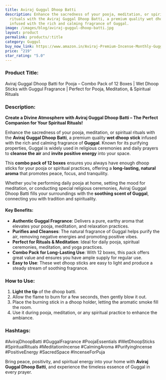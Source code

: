 ```yaml
---
title: Aviraj Guggul Dhoop Batti
description: Enhance the sacredness of your pooja, meditation, or spiritual
  rituals with the Aviraj Guggal Dhoop Batti, a premium quality wet dhoop stick
  infused with the rich and calming fragrance of Guggal.
image: /images/blog/aviraj-guggul-dhoop-batti.jpg
layout: product
permalink: products/:title
category: Guggul
buy_now_link: https://www.amazon.in/Aviraj-Premium-Incense-Monthly-Guggul/dp/B07YQM7XYZ/ref=sr_1_94?crid=274T8B0U72I18&tag=m0150-21
price: "219"
star_rating: "5.0"
---
```

### Product Title:
Aviraj Guggal Dhoop Batti for Pooja – Combo Pack of 12 Boxes | Wet Dhoop Sticks with Guggul Fragrance | Perfect for Pooja, Meditation, & Spiritual Rituals

### Description:

**Create a Divine Atmosphere with Aviraj Guggal Dhoop Batti – The Perfect Companion for Your Spiritual Rituals!**

Enhance the sacredness of your pooja, meditation, or spiritual rituals with the **Aviraj Guggal Dhoop Batti**, a premium quality **wet dhoop stick** infused with the rich and calming fragrance of **Guggal**. Known for its purifying properties, Guggal is widely used in religious ceremonies and daily prayers to **cleanse the air** and **invite positive energy** into your space. 

This **combo pack of 12 boxes** ensures you always have enough dhoop sticks for your pooja or spiritual practices, offering a **long-lasting, natural aroma** that promotes peace, focus, and tranquility.

Whether you’re performing daily pooja at home, setting the mood for meditation, or conducting special religious ceremonies, Aviraj Guggal Dhoop Batti fills your surroundings with the **soothing scent of Guggal**, connecting you with tradition and spirituality.

#### **Key Benefits:**
- **Authentic Guggal Fragrance**: Delivers a pure, earthy aroma that elevates your pooja, meditation, and relaxation practices.
- **Purifies and Cleanses**: The natural fragrance of Guggal helps purify the air, removing negative energies and promoting positive vibes.
- **Perfect for Rituals & Meditation**: Ideal for daily pooja, spiritual ceremonies, meditation, and yoga practices.
- **Combo Pack for Long-Lasting Use**: With 12 boxes, this pack offers great value and ensures you have ample supply for regular use.
- **Easy to Use**: These wet dhoop sticks are easy to light and produce a steady stream of soothing fragrance.

### **How to Use:**

1. **Light the tip** of the dhoop batti.
2. Allow the flame to burn for a few seconds, then gently blow it out.
3. Place the burning stick in a dhoop holder, letting the aromatic smoke fill the room.
4. Use it during pooja, meditation, or any spiritual practice to enhance the ambiance.

### **Hashtags:**

#AvirajDhoopBatti #GuggalFragrance #PoojaEssentials #WetDhoopSticks #SpiritualRituals #MeditationIncense #CalmingAroma #PurifyingIncense #PositiveEnergy #SacredSpace #IncenseForPuja

Bring peace, positivity, and spiritual energy into your home with **Aviraj Guggal Dhoop Batti**, and experience the timeless essence of Guggal in every prayer.
